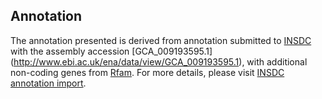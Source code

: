 
Annotation
----------

The annotation presented is derived from annotation submitted to
[INSDC](http://www.insdc.org) with the assembly accession [GCA\_009193595.1]
(http://www.ebi.ac.uk/ena/data/view/GCA_009193595.1),
with additional non-coding genes from
[Rfam](http://rfam.xfam.org/). For more details, please visit [INSDC
annotation import](http://ensemblgenomes.org/info/data/insdc_annotation).
